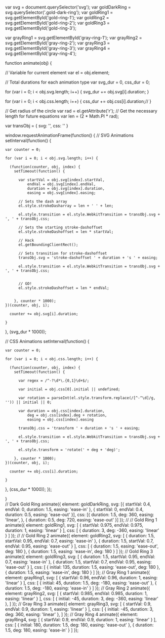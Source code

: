 var svg = document.querySelector('svg');
var goldDarkRing = svg.querySelector('.gold-dark-ring');
var goldRing1 = svg.getElementById('gold-ring-1');
var goldRing2 = svg.getElementById('gold-ring-2');
var goldRing3 = svg.getElementById('gold-ring-3');

var grayRing1 = svg.getElementById('gray-ring-1');
var grayRing2 = svg.getElementById('gray-ring-2');
var grayRing3 = svg.getElementById('gray-ring-3');
var grayRing4 = svg.getElementById('gray-ring-4');

function animate(obj) {
    
  // Variable for current element
  var el = obj.element;
  
  // Total durations for each animation type
  var svg_dur = 0,
      css_dur = 0;
  
  for (var i = 0; i < obj.svg.length; i++) {
    svg_dur += obj.svg[i].duration;
  }
  
  for (var i = 0; i < obj.css.length; i++) {
    css_dur += obj.css[i].duration;//
  }

  // Get radius of the circle
  var rad = el.getAttribute('r');
  // Get the necessary length for future equations
  var len = (2 * Math.PI * rad);
  
  var transObj = {
    svg: '',
    css: ''
  }
    
  window.requestAnimationFrame(function() {
      // SVG Animations
  setInterval(function() {
        
    var counter = 0;
    
    for (var i = 0; i < obj.svg.length; i++) {

      (function(counter, obj, index) {
        setTimeout(function() {
          
          var startVal = obj.svg[index].startVal,
              endVal = obj.svg[index].endVal,
              duration = obj.svg[index].duration,
              easing = obj.svg[index].easing;
          
          // Sets the dash array
          el.style.strokeDasharray = len + ' ' + len;
          
          el.style.transition = el.style.WebkitTransition = transObj.svg + ', ' + transObj.css;

          // Sets the starting stroke-dashoffset
          el.style.strokeDashoffset = len * startVal;

          // Hack
          el.getBoundingClientRect();

          // Sets transition for stroke-dashoffset
          transObj.svg = 'stroke-dashoffset ' + duration + 's ' + easing;
          
          el.style.transition = el.style.WebkitTransition = transObj.svg + ', ' + transObj.css;
          
          
          // GO!
          el.style.strokeDashoffset = len * endVal; 
          
          
        }, counter * 1000);
    })(counter, obj, i);
      
      counter += obj.svg[i].duration;
      
    }
    
  }, (svg_dur * 1000));
  
  // CSS Animations
  setInterval(function() {
            
    var counter = 0;
    
    for (var i = 0; i < obj.css.length; i++) {

      (function(counter, obj, index) {
        setTimeout(function() {
          
          var regex = /^-?\d*\.{0,1}\d+$/;
                    
          var initial = obj.css[0].initial || undefined;
                    
          var rotation = parseInt(el.style.transform.replace(/[^-^\d]/g, '')) || initial || 0;
                              
          var duration = obj.css[index].duration,
              deg = obj.css[index].deg + rotation,
              easing = obj.css[index].easing   
          
          transObj.css = 'transform ' + duration + 's ' + easing;
          
          el.style.transition = el.style.WebkitTransition = transObj.svg + ', ' + transObj.css;
                    
          el.style.transform = 'rotate(' + deg + 'deg)';
                              
        }, counter * 1000);
    })(counter, obj, i);
      
      counter += obj.css[i].duration;
            
    }
    
  }, (css_dur * 1000));
  });
  
}  
// Dark Gold Ring
animate({
  element: goldDarkRing,
  svg: [{
    startVal: 0.4,
    endVal: 0,
    duration: 1.5,
    easing: 'ease-in'
  },
       {
    startVal: 0,
    endVal: 0.4,
    duration: 0.5,
    easing: 'ease-out'
  }],
  css: [{
    duration: 1.5,
    deg: 360,
    easing: 'linear',
  },
       {
        duration: 0.5,
        deg: 720,
        easing: 'ease-out'
        }]
});
// // Gold Ring 1
animate({
  element: goldRing1,
  svg: [
    {
      startVal: 0.975,
      endVal: 0.975,
      duration: 1,
      easing: 'linear'
    }
  ],
  css: [
    {
      duration: 3,
      deg: -360,
      easing: 'linear'
    }
  ]
});
// // Gold Ring 2
animate({
  element: goldRing2,
  svg: [
    {
      duration: 1.5,
      startVal: 0.95,
      endVal: 0.7,
      easing: 'ease-in'
    },
    {
      duration: 1.5,
      startVal: 0.7,
      endVal: 0.95,
      easing: 'ease-out'
    }
  ],
  css: [
    {
      duration: 1.5,
      easing: 'ease-out',
      deg: 180
    },
    {
      duration: 1.5,
      easing: 'ease-in',
      deg: 180
    }
  ]
});
// Gold Ring 3
animate({
  element: goldRing3,
  svg: [
    {
      duration: 1.5,
      startVal: 0.95,
      endVal: 0.7,
      easing: 'ease-in'
    },
    {
      duration: 1.5,
      startVal: 0.7,
      endVal: 0.95,
      easing: 'ease-out'
    }
  ],
  css: [
    {
      initial: 135,
      duration: 1.5,
      easing: 'ease-out',
      deg: 180
    },
    {
      duration: 1.5,
      easing: 'ease-in',
      deg: 180
    }
  ]
});
// Gray Ring 1
animate({
  element: grayRing1,
  svg: [
    {
      startVal: 0.96,
      endVal: 0.96,
      duration: 1,
      easing: 'linear'
    }
  ],
  css: [
    {
      initial: 45,
      duration: 1.5,
      deg: -180,
      easing: 'ease-out'
    },
    {
      duration: 1.5,
      deg: -180,
      easing: 'ease-in'
    }
  ]
});
// Gray Ring 2
animate({
  element: grayRing2,
  svg: [
    {
      startVal: 0.985,
      endVal: 0.985,
      duration: 1,
      easing: 'linear'
    }
  ],
  css: [
    {
      initial: -45,
      duration: 3,
      deg: -360,
      easing: 'linear'
    },
  ]
});
// Gray Ring 3
animate({
  element: grayRing3,
  svg: [
    {
      startVal: 0.9,
      endVal: 0.9,
      duration: 1,
      easing: 'linear'
    }
  ],
  css: [
    {
      initial: -45,
      duration: 3,
      deg: 360,
      easing: 'linear'
    },
  ]
});
// Gray Ring 4
animate({
  element: grayRing4,
  svg: [
    {
      startVal: 0.9,
      endVal: 0.9,
      duration: 1,
      easing: 'linear'
    }
  ],
  css: [
    {
      initial: 180,
      duration: 1.5,
      deg: 180,
      easing: 'ease-out'
    },
    {
      duration: 1.5,
      deg: 180,
      easing: 'ease-in'
    }
  ]
});
